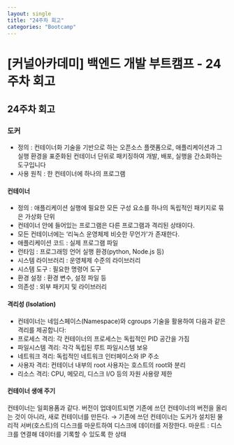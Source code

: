 ```yaml
---
layout: single
title: "24주차 회고"
categories: "Bootcamp"
---
```


# [커널아카데미] 백엔드 개발 부트캠프 - 24주차 회고

## 24주차 회고

### 도커
* 정의 : 컨테이너화 기술을 기반으로 하는 오픈소스 플랫폼으로, 애플리케이션과 그 실행 환경을 표준화된 컨테이너 단위로 패키징하여 개발, 배포, 실행을 간소화하는 도구입니다
* 사용 원칙  : 한 컨테이너에 하나의 프로그램

#### 컨테이너
* 정의 : 애플리케이션 실행에 필요한 모든 구성 요소를 하나의 독립적인 패키지로 묶은 가상화 단위
* 컨테이너 안에 들어있는 프로그램은 다른 프로그램과 격리된 상태이다.
* 모든 컨테이너에는 ‘리눅스 운영체제 비슷한 무언가'가 존재한다.
* 애플리케이션 코드 : 실제 프로그램 파일
* 런타임 : 프로그래밍 언어 실행 환경(python, Node.js 등)
* 시스템 라이브러리 : 운영체제 수준의 라이브러리
* 시스템 도구 : 필요한 명령어 도구
* 환경 설정 : 환경 변수, 설정 파일 등
* 의존성 : 외부 패키지 및 라이브러리

#### 격리성 (Isolation)
* 컨테이너는 네임스페이스(Namespace)와 cgroups 기술을 활용하여 다음과 같은 격리를 제공합니다:
* 프로세스 격리: 각 컨테이너의 프로세스는 독립적인 PID 공간을 가짐
* 파일시스템 격리: 각각 독립된 루트 파일시스템 보유
* 네트워크 격리: 독립적인 네트워크 인터페이스와 IP 주소
* 사용자 격리: 컨테이너 내부의 root 사용자는 호스트의 root와 분리
* 리소스 격리: CPU, 메모리, 디스크 I/O 등의 자원 사용량 제한

#### 컨테이너 생애 주기
컨테이너는 일회용품과 같다. 버전이 업데이트되면 기존에 쓰던 컨테이너의 버전을 올리는 것이 아니라, 새로 컨테이너를 만든다.
→ 기존에 쓰던 컨테이너는 도커가 설치된 물리적 서버(호스트)의 디스크를 마운트하여 디스크에 데이터를 저장한다.
마운트 : 디스크를 연결해 데이터를 기록할 수 있도록 한 상태